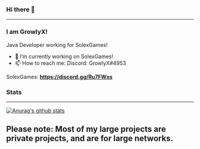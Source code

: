 ### Hi there 👋
---
### I am **GrowlyX!**  

Java Developer working for SolexGames!

- 🔭 I’m currently working on SolexGames!
- 📫 How to reach me: Discord: GrowlyX#4953

SolexGames: **https://discord.gg/Ru7FWxs**

### Stats
---

[![Anurag's github stats](https://github-readme-stats.vercel.app/api?username=GrowlyX)](https://github.com/anuraghazra/github-readme-stats)


**Please note: Most of my large projects are private projects, and are for large networks.**
---

